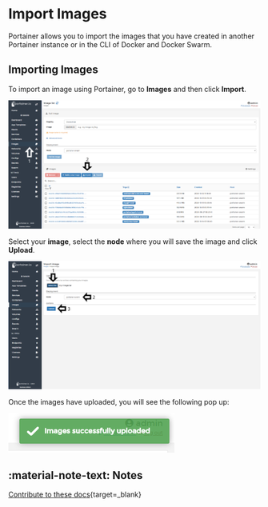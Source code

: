 # Import Images

Portainer allows you to import the images that you have created in another Portainer instance or in the CLI of Docker and Docker Swarm.

## Importing Images

To import an image using Portainer, go to <b>Images</b> and then click <b>Import</b>.

![import](assets/import-1.png)

Select your <b>image</b>, select the <b>node</b> where you will save the image and click <b>Upload</b>.

![import](assets/import-2.png)

Once the images have uploaded, you will see the following pop up:

![import](assets/import-3.png)

## :material-note-text: Notes

[Contribute to these docs](https://github.com/portainer/portainer-docs/blob/master/contributing.md){target=_blank}